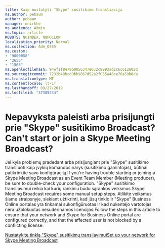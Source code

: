 ```yaml
---
title: Kaip nustatyti "Skype" susitikimo transliacija
ms.author: pebaum
author: pebaum
manager: mnirkhe
ms.audience: Admin
ms.topic: article
ROBOTS: NOINDEX, NOFOLLOW
localization_priority: Normal
ms.collection: Adm_O365
ms.custom:
- "9000058"
- "2655"
- "1563"
ms.openlocfilehash: 94ef1f8479b0056347e632c8993ad2c6c612602d
ms.sourcegitcommit: 7232b48bcd8bb9867d52a2f055a46ce76a58b8da
ms.translationtype: MT
ms.contentlocale: lt-LT
ms.lasthandoff: 09/27/2019
ms.locfileid: "37305234"
---
```

# <a name="cant-start-or-join-a-skype-meeting-broadcast"></a><span data-ttu-id="d34e5-102">Nepavyksta paleisti arba prisijungti prie "Skype" susitikimo Broadcast?</span><span class="sxs-lookup"><span data-stu-id="d34e5-102">Can't start or join a Skype Meeting Broadcast?</span></span>

<span data-ttu-id="d34e5-103">Jei kyla problemų pradedant arba prisijungiant prie "Skype" susitikimo transliuoti kaip įvykių komandos narys (susitikimo gamintojas), būtinai patikrinkite savo konfigūraciją.</span><span class="sxs-lookup"><span data-stu-id="d34e5-103">If you're having trouble starting or joining a Skype Meeting Broadcast as an Event Team Member (Meeting producer), be sure to double-check your configuration.</span></span> <span data-ttu-id="d34e5-104">"Skype" susitikimo transliavimui reikia kai kurių rankiniu būdu sąrankos veiksmus.</span><span class="sxs-lookup"><span data-stu-id="d34e5-104">Skype Meeting Broadcast requires some manual setup steps.</span></span> <span data-ttu-id="d34e5-105">Atlikite veiksmus šiame straipsnyje, siekiant užtikrinti, kad jūsų tinklo ir "Skype" Business Online portalas yra tinkamai sukonfigūruotas ir kad nukentėjo vartotojas nėra užblokuotas nesuderinamos licencijos:</span><span class="sxs-lookup"><span data-stu-id="d34e5-105">Follow the steps in this article to ensure that your network and Skype for Business Online portal are configured correctly, and that the affected user is not blocked by a conflicting license:</span></span>

[<span data-ttu-id="d34e5-106">Nustatykite tinklą "Skype" susitikimų transliavimui</span><span class="sxs-lookup"><span data-stu-id="d34e5-106">Set up your network for Skype Meeting Broadcast</span></span>](https://docs.microsoft.com/SkypeForBusiness/set-up-your-network-for-skype-meeting-broadcast/set-up-your-network-for-skype-meeting-broadcast)